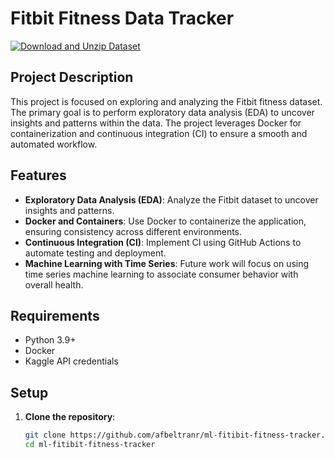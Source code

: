 # Fitbit Fitness Data Tracker

[![Download and Unzip Dataset](https://github.com/afbeltranr/ml-fitibit-fitness-tracker/actions/workflows/python-app.yml/badge.svg)](https://github.com/afbeltranr/ml-fitibit-fitness-tracker/actions/workflows/python-app.yml)

## Project Description

This project is focused on exploring and analyzing the Fitbit fitness dataset. The primary goal is to perform exploratory data analysis (EDA) to uncover insights and patterns within the data. The project leverages Docker for containerization and continuous integration (CI) to ensure a smooth and automated workflow.

## Features

- **Exploratory Data Analysis (EDA)**: Analyze the Fitbit dataset to uncover insights and patterns.
- **Docker and Containers**: Use Docker to containerize the application, ensuring consistency across different environments.
- **Continuous Integration (CI)**: Implement CI using GitHub Actions to automate testing and deployment.
- **Machine Learning with Time Series**: Future work will focus on using time series machine learning to associate consumer behavior with overall health.

## Requirements

- Python 3.9+
- Docker
- Kaggle API credentials

## Setup

1. **Clone the repository**:
   ```bash
   git clone https://github.com/afbeltranr/ml-fitibit-fitness-tracker.git
   cd ml-fitibit-fitness-tracker
